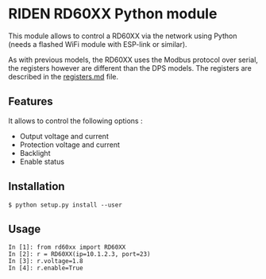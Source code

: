 # RIDEN RD60XX Python module

This module allows to control a RD60XX via the network using Python (needs a flashed WiFi module with ESP-link or similar).

As with previous models, the RD60XX uses the Modbus protocol over serial, the
registers however are different than the DPS models. The registers are described
in the [registers.md](registers.md) file.

## Features

It allows to control the following options :
 * Output voltage and current
 * Protection voltage and current
 * Backlight
 * Enable status

## Installation
```
$ python setup.py install --user
```

## Usage

```
In [1]: from rd60xx import RD60XX
In [2]: r = RD60XX(ip=10.1.2.3, port=23)
In [3]: r.voltage=1.8
In [4]: r.enable=True
```
